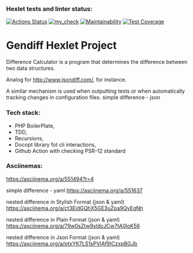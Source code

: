 ### Hexlet tests and linter status:
[![Actions Status](https://github.com/VladislavArutiunian/php-project-48/workflows/hexlet-check/badge.svg)](https://github.com/VladislavArutiunian/php-project-48/actions)
[![my_check](https://github.com/VladislavArutiunian/php-project-48/actions/workflows/my-check.yml/badge.svg)](https://github.com/VladislavArutiunian/php-project-48/actions/workflows/my-check.yml)
[![Maintainability](https://api.codeclimate.com/v1/badges/183b07deac29774fb259/maintainability)](https://codeclimate.com/github/VladislavArutiunian/php-project-48/maintainability)
[![Test Coverage](https://api.codeclimate.com/v1/badges/183b07deac29774fb259/test_coverage)](https://codeclimate.com/github/VladislavArutiunian/php-project-48/test_coverage)

# Gendiff Hexlet Project

Difference Calculator is a program that determines the difference between two data structures.

Analog for http://www.jsondiff.com/, for instance.

A similar mechanism is used when outputting tests or when automatically tracking changes in configuration files.
simple difference - json

### Tech stack:
- PHP BoilerPlate,
- TDD,
- Recursions,
- Docopt library fot cli interactions,
- Github Action with checking PSR-12 standard

### Asciinemas:
https://asciinema.org/a/551494?t=4

simple difference - yaml
https://asciinema.org/a/551637

nested difference in Stylish Format (json & yaml)
https://asciinema.org/a/ct3EidGQhX5GE3uZpa9QyEgNh

nested difference in Plain Format (json & yaml)
https://asciinema.org/a/79w0sZtw9xldcJCw7tA0loK56

nested difference in Json Format (json & yaml)
https://asciinema.org/a/ptxYK7LS1sPVlAf9ICzxpBGJb

